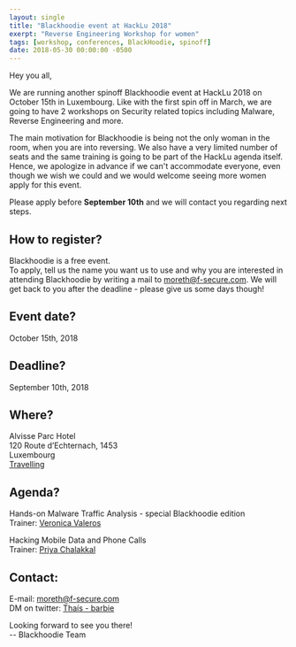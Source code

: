 ```yaml
---
layout: single
title: "Blackhoodie event at HackLu 2018"
exerpt: "Reverse Engineering Workshop for women"
tags: [workshop, conferences, BlackHoodie, spinoff]
date: 2018-05-30 00:00:00 -0500
---
```


Hey you all,

We are running another spinoff Blackhoodie event at HackLu 2018 on October 15th in Luxembourg. Like with the first spin off in March, we are going to have 2 workshops on Security related topics including  Malware, Reverse Engineering and more.

The main motivation for Blackhoodie is being not the only woman in the room, when you are into reversing. We also have a very limited number of seats and the same training is going to be part of the HackLu agenda itself. Hence, we apologize in advance if we can't accommodate everyone, even though we wish we could and we would welcome seeing more women apply for this event.

Please apply before __September 10th__ and we will contact you regarding next steps.

How to register?
---------------------------

Blackhoodie is a free event.  
To apply, tell us the name you want us to use and why you are interested in attending Blackhoodie by writing a mail to [moreth@f-secure.com](mailto:moreth@f-secure.com).
We will get back to you after the deadline - please give us some days though!

Event date?
---------------------------
October 15th, 2018

Deadline?
---------------------------
September 10th, 2018

Where?
---------------------------
Alvisse Parc Hotel  
120 Route d’Echternach, 1453  
Luxembourg  
[Travelling](https://2018.hack.lu/info/)

Agenda?
---------------------------
Hands-on Malware Traffic Analysis - special Blackhoodie edition  
Trainer: [Veronica Valeros](https://twitter.com/verovaleros)

Hacking Mobile Data and Phone Calls  
Trainer: [Priya Chalakkal](https://twitter.com/priyachalakkal)

Contact:
---------------------------
E-mail: [moreth@f-secure.com](mailto:moreth@f-secure.com)  
DM on twitter: [Thaís - barbie](https://twitter.com/barbieauglend)


Looking forward to see you there!  
-- Blackhoodie Team
